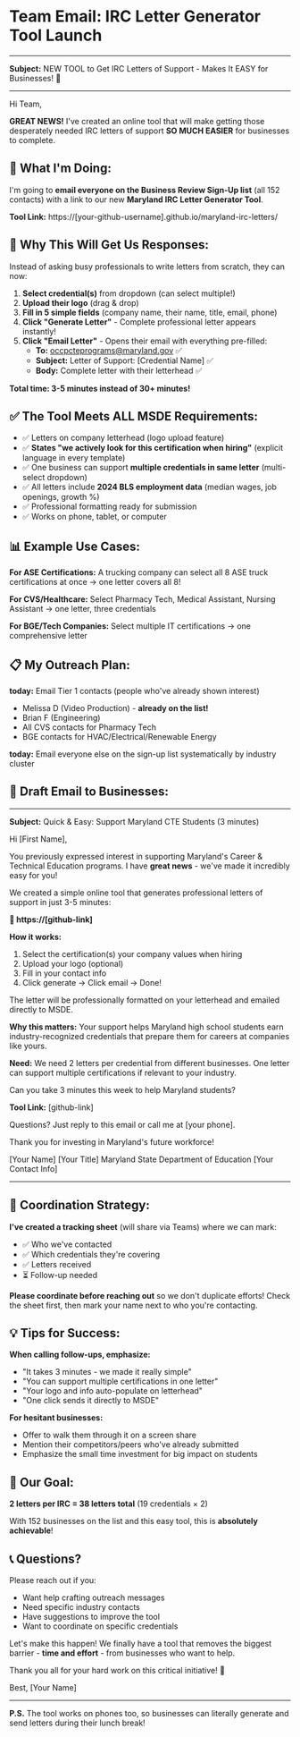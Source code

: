 # Team Email: IRC Letter Generator Tool Launch

---

**Subject:** NEW TOOL to Get IRC Letters of Support - Makes It EASY for Businesses! 🎉

---

Hi Team,

**GREAT NEWS!** I've created an online tool that will make getting those desperately needed IRC letters of support **SO MUCH EASIER** for businesses to complete. 

## 📧 What I'm Doing:

I'm going to **email everyone on the Business Review Sign-Up list** (all 152 contacts) with a link to our new **Maryland IRC Letter Generator Tool**.

**Tool Link:** https://[your-github-username].github.io/maryland-irc-letters/

## 🎯 Why This Will Get Us Responses:

Instead of asking busy professionals to write letters from scratch, they can now:

1. **Select credential(s)** from dropdown (can select multiple!)
2. **Upload their logo** (drag & drop)
3. **Fill in 5 simple fields** (company name, their name, title, email, phone)
4. **Click "Generate Letter"** - Complete professional letter appears instantly!
5. **Click "Email Letter"** - Opens their email with everything pre-filled:
   - **To:** occpcteprograms@maryland.gov ✅
   - **Subject:** Letter of Support: [Credential Name] ✅
   - **Body:** Complete letter with their letterhead ✅

**Total time: 3-5 minutes instead of 30+ minutes!**

## ✅ The Tool Meets ALL MSDE Requirements:

- ✅ Letters on company letterhead (logo upload feature)
- ✅ **States "we actively look for this certification when hiring"** (explicit language in every template)
- ✅ One business can support **multiple credentials in same letter** (multi-select dropdown)
- ✅ All letters include **2024 BLS employment data** (median wages, job openings, growth %)
- ✅ Professional formatting ready for submission
- ✅ Works on phone, tablet, or computer

## 📊 Example Use Cases:

**For ASE Certifications:** A trucking company can select all 8 ASE truck certifications at once → one letter covers all 8!

**For CVS/Healthcare:** Select Pharmacy Tech, Medical Assistant, Nursing Assistant → one letter, three credentials

**For BGE/Tech Companies:** Select multiple IT certifications → one comprehensive letter

## 📋 My Outreach Plan:

**today:** Email Tier 1 contacts (people who've already shown interest)
- Melissa D (Video Production) - **already on the list!**
- Brian F (Engineering)
- All CVS contacts for Pharmacy Tech
- BGE contacts for HVAC/Electrical/Renewable Energy

**today:** Email everyone else on the sign-up list systematically by industry cluster

## 📧 Draft Email to Businesses:

---

**Subject:** Quick & Easy: Support Maryland CTE Students (3 minutes)

Hi [First Name],

You previously expressed interest in supporting Maryland's Career & Technical Education programs. I have **great news** - we've made it incredibly easy for you!

We created a simple online tool that generates professional letters of support in just 3-5 minutes:

**🔗 https://[github-link]**

**How it works:**
1. Select the certification(s) your company values when hiring
2. Upload your logo (optional)
3. Fill in your contact info
4. Click generate → Click email → Done!

The letter will be professionally formatted on your letterhead and emailed directly to MSDE. 

**Why this matters:** Your support helps Maryland high school students earn industry-recognized credentials that prepare them for careers at companies like yours.

**Need:** We need 2 letters per credential from different businesses. One letter can support multiple certifications if relevant to your industry.

Can you take 3 minutes this week to help Maryland students?

**Tool Link:** [github-link]

Questions? Just reply to this email or call me at [your phone].

Thank you for investing in Maryland's future workforce!

[Your Name]
[Your Title]
Maryland State Department of Education
[Your Contact Info]

---

## 🤝 Coordination Strategy:

**I've created a tracking sheet** (will share via Teams) where we can mark:
- ✅ Who we've contacted
- ✅ Which credentials they're covering
- ✅ Letters received
- ⏳ Follow-up needed

**Please coordinate before reaching out** so we don't duplicate efforts! Check the sheet first, then mark your name next to who you're contacting.

## 💡 Tips for Success:

**When calling follow-ups, emphasize:**
- "It takes 3 minutes - we made it really simple"
- "You can support multiple certifications in one letter"
- "Your logo and info auto-populate on letterhead"
- "One click sends it directly to MSDE"

**For hesitant businesses:**
- Offer to walk them through it on a screen share
- Mention their competitors/peers who've already submitted
- Emphasize the small time investment for big impact on students

## 🎯 Our Goal:

**2 letters per IRC = 38 letters total** (19 credentials × 2)

With 152 businesses on the list and this easy tool, this is **absolutely achievable**!

## 📞 Questions?

Please reach out if you:
- Want help crafting outreach messages
- Need specific industry contacts
- Have suggestions to improve the tool
- Want to coordinate on specific credentials

Let's make this happen! We finally have a tool that removes the biggest barrier - **time and effort** - from businesses who want to help.

Thank you all for your hard work on this critical initiative! 💪

Best,
[Your Name]

---

**P.S.** The tool works on phones too, so businesses can literally generate and send letters during their lunch break!
